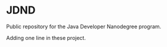 # JDND
Public repository for the Java Developer Nanodegree program.

Adding one line in these project.
